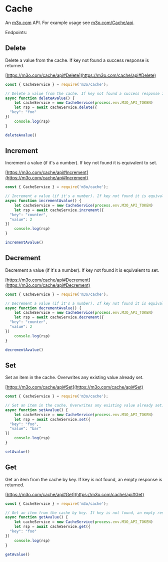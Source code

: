 # Cache

An [m3o.com](https://m3o.com) API. For example usage see [m3o.com/Cache/api](https://m3o.com/Cache/api).

Endpoints:

## Delete

Delete a value from the cache. If key not found a success response is returned.


[https://m3o.com/cache/api#Delete](https://m3o.com/cache/api#Delete)

```js
const { CacheService } = require('m3o/cache');

// Delete a value from the cache. If key not found a success response is returned.
async function deleteAvalue() {
	let cacheService = new CacheService(process.env.M3O_API_TOKEN)
	let rsp = await cacheService.delete({
  "key": "foo"
})
	console.log(rsp)
}

deleteAvalue()
```
## Increment

Increment a value (if it's a number). If key not found it is equivalent to set.


[https://m3o.com/cache/api#Increment](https://m3o.com/cache/api#Increment)

```js
const { CacheService } = require('m3o/cache');

// Increment a value (if it's a number). If key not found it is equivalent to set.
async function incrementAvalue() {
	let cacheService = new CacheService(process.env.M3O_API_TOKEN)
	let rsp = await cacheService.increment({
  "key": "counter",
  "value": 2
})
	console.log(rsp)
}

incrementAvalue()
```
## Decrement

Decrement a value (if it's a number). If key not found it is equivalent to set.


[https://m3o.com/cache/api#Decrement](https://m3o.com/cache/api#Decrement)

```js
const { CacheService } = require('m3o/cache');

// Decrement a value (if it's a number). If key not found it is equivalent to set.
async function decrementAvalue() {
	let cacheService = new CacheService(process.env.M3O_API_TOKEN)
	let rsp = await cacheService.decrement({
  "key": "counter",
  "value": 2
})
	console.log(rsp)
}

decrementAvalue()
```
## Set

Set an item in the cache. Overwrites any existing value already set.


[https://m3o.com/cache/api#Set](https://m3o.com/cache/api#Set)

```js
const { CacheService } = require('m3o/cache');

// Set an item in the cache. Overwrites any existing value already set.
async function setAvalue() {
	let cacheService = new CacheService(process.env.M3O_API_TOKEN)
	let rsp = await cacheService.set({
  "key": "foo",
  "value": "bar"
})
	console.log(rsp)
}

setAvalue()
```
## Get

Get an item from the cache by key. If key is not found, an empty response is returned.


[https://m3o.com/cache/api#Get](https://m3o.com/cache/api#Get)

```js
const { CacheService } = require('m3o/cache');

// Get an item from the cache by key. If key is not found, an empty response is returned.
async function getAvalue() {
	let cacheService = new CacheService(process.env.M3O_API_TOKEN)
	let rsp = await cacheService.get({
  "key": "foo"
})
	console.log(rsp)
}

getAvalue()
```
